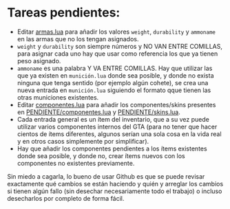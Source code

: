 # Tareas pendientes:
- Editar [armas.lua](https://github.com/dkden7e/mancos_armas/edit/main/armas.lua) para añadir los valores `weight`, `durability` y `ammoname` en las armas que no los tengan asignados.
- `weight` y `durability` son siempre números y NO VAN ENTRE COMILLAS, para asignar cada uno hay que usar como referencia los que ya tienen peso asignado.
- `ammoname` es una palabra Y VA ENTRE COMILLAS. Hay que utilizar las que ya existen en `munición.lua` donde sea posible, y donde no exista ninguna que tenga sentido (por ejemplo algún cohete), se crea una nueva entrada en `munición.lua` siguiendo el formato qque tienen las otras municiones existentes.
- Editar [componentes.lua](https://github.com/dkden7e/mancos_armas/edit/main/componentes.lua) para añadir los componentes/skins presentes en [PENDIENTE/componentes.lua](https://github.com/dkden7e/mancos_armas/blob/main/PENDIENTE/componentes.lua) y [PENDIENTE/skins.lua](https://github.com/dkden7e/mancos_armas/blob/main/PENDIENTE/skins.lua).
- Cada entrada general es un ítem del inventario, que a su vez puede utilizar varios componentes internos del GTA (para no tener que hacer cientos de ítems diferentes, algunos serían una sola cosa en la vida real y en otros casos simplemente por simplificar).
- Hay que añadir los componentes pendientes a los ítems existentes donde sea posible, y donde no, crear ítems nuevos con los componentes no existentes previamente.

Sin miedo a cagarla, lo bueno de usar Github es que se puede revisar exactamente qué cambios se están haciendo y quién y arreglar los cambios si tienen algún fallo (sin desechar necesariamente todo el trabajo) o incluso desecharlos por completo de forma fácil.